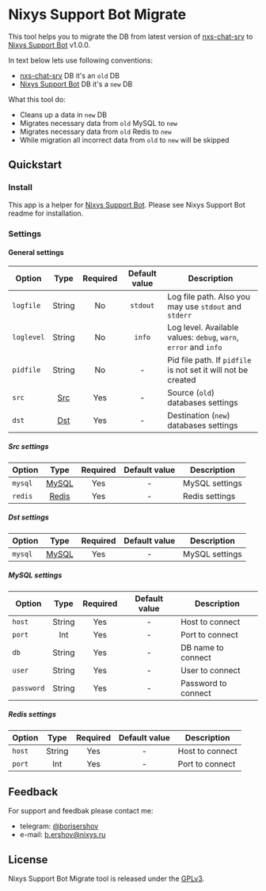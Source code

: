 # Nixys Support Bot Migrate

This tool helps you to migrate the DB from latest version of [nxs-chat-srv](https://github.com/nixys/nxs-chat-srv) to [Nixys Support Bot](github.com/nixys/nxs-support-bot) v1.0.0.

In text below lets use following conventions:
- [nxs-chat-srv](https://github.com/nixys/nxs-chat-srv) DB it's an `old` DB
- [Nixys Support Bot](github.com/nixys/nxs-support-bot) DB it's a `new` DB

What this tool do:
- Cleans up a data in `new` DB
- Migrates necessary data from `old` MySQL to `new`
- Migrates  necessary data from `old` Redis to `new`
- While migration all incorrect data from `old` to `new` will be skipped

## Quickstart

### Install

This app is a helper for [Nixys Support Bot](github.com/nixys/nxs-support-bot). Please see Nixys Support Bot readme for installation.

### Settings

#### General settings

| Option         | Type   | Required | Default value | Description                                                      |
|---             | :---:  | :---:    | :---:         |---                                                               |
| `logfile`      | String | No       | `stdout`      | Log file path. Also you may use `stdout` and `stderr`                                                                                                                |
| `loglevel`     | String | No       | `info`        | Log level. Available values: `debug`, `warn`, `error` and `info` |
| `pidfile`      | String | No       | -             | Pid file path. If `pidfile` is not set it will not be created                                                                                                                 |
| `src`        | [Src](#src-settings) | Yes       | -             | Source (`old`) databases settings                   |
| `dst`        | [Dst](#dst-settings) | Yes       | -             | Destination (`new`) databases settings              |

##### Src settings

| Option         | Type   | Required | Default value | Description |
|---             | :---:  | :---:    | :---:         |---          |
| `mysql` | [MySQL](#mysql-settings) | Yes | - | MySQL settings |
| `redis` | [Redis](#redis-settings) | Yes | - | Redis settings |

##### Dst settings

| Option         | Type   | Required | Default value | Description |
|---             | :---:  | :---:    | :---:         |---          |
| `mysql` | [MySQL](#mysql-settings) | Yes | - | MySQL settings |

##### MySQL settings

| Option     | Type   | Required | Default value | Description               |
|---         | :---:  | :---:    | :---:         |---                        |
| `host`     | String | Yes      | -             | Host to connect     |
| `port`     | Int    | Yes      | -             | Port to connect     |
| `db`       | String | Yes      | -             | DB name to connect  |
| `user`     | String | Yes      | -             | User to connect     |
| `password` | String | Yes      | -             | Password to connect |

##### Redis settings

| Option | Type   | Required | Default value | Description           |
|---     | :---:  | :---:    | :---:         |---                    |
| `host` | String | Yes      | -             | Host to connect |
| `port` | Int    | Yes      | -             | Port to connect |

## Feedback

For support and feedbak please contact me:
- telegram: [@borisershov](https://t.me/borisershov)
- e-mail: b.ershov@nixys.ru

## License

Nixys Support Bot Migrate tool is released under the [GPLv3](LICENSE).
